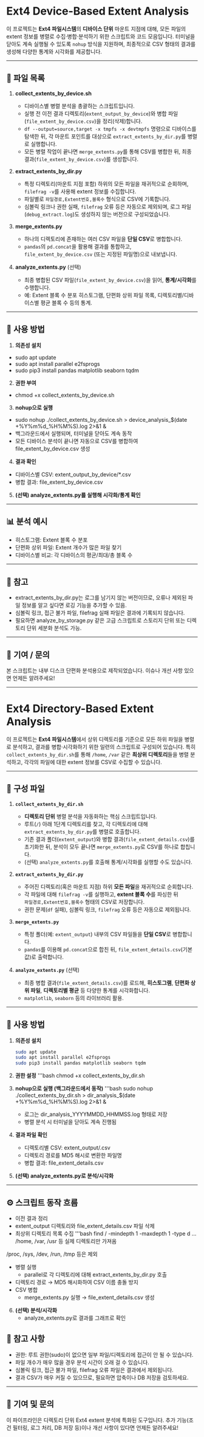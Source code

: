 # Ext4 Device-Based Extent Analysis

이 프로젝트는 **Ext4 파일시스템**의 **디바이스 단위** 마운트 지점에 대해, 모든 파일의 extent 정보를 병렬로 수집·병합·분석하기 위한 스크립트와 코드 모음입니다. 터미널을 닫아도 계속 실행될 수 있도록 `nohup` 방식을 지원하며, 최종적으로 CSV 형태의 결과를 생성해 다양한 통계와 시각화를 제공합니다.

---

## 📂 파일 목록

1. **collect_extents_by_device.sh**  
   - 디바이스별 병렬 분석을 총괄하는 스크립트입니다.  
   - 실행 전 이전 결과 디렉토리(`extent_output_by_device`)와 병합 파일(`file_extent_by_device.csv`)을 정리(삭제)합니다.  
   - `df --output=source,target -x tmpfs -x devtmpfs` 명령으로 디바이스를 탐색한 뒤, 각 마운트 포인트를 대상으로 `extract_extents_by_dir.py`를 병렬로 실행합니다.  
   - 모든 병렬 작업이 끝나면 `merge_extents.py`를 통해 CSV를 병합한 뒤, 최종 결과(`file_extent_by_device.csv`)를 생성합니다.

2. **extract_extents_by_dir.py**  
   - 특정 디렉토리(마운트 지점 포함) 하위의 모든 파일을 재귀적으로 순회하며, `filefrag -v`를 사용해 extent 정보를 수집합니다.  
   - 파일별로 `파일경로,Extent번호,블록수` 형식으로 CSV에 기록합니다.  
   - 심볼릭 링크나 권한 실패, `filefrag` 오류 등은 자동으로 제외되며, 로그 파일(`debug_extract.log`)도 생성하지 않는 버전으로 구성되었습니다.

3. **merge_extents.py**  
   - 하나의 디렉토리에 존재하는 여러 CSV 파일을 **단일 CSV**로 병합합니다.  
   - `pandas`의 `pd.concat`을 활용해 결과를 통합하고, `file_extent_by_device.csv` (또는 지정된 파일명)으로 내보냅니다.

4. **analyze_extents.py** (선택)  
   - 최종 병합된 CSV 파일(`file_extent_by_device.csv`)을 읽어, **통계/시각화**를 수행합니다.  
   - 예: Extent 블록 수 분포 히스토그램, 단편화 상위 파일 목록, 디렉토리별/디바이스별 평균 블록 수 등의 통계.

---

## 🚀 사용 방법

1. **의존성 설치**
  - sudo apt update
  - sudo apt install parallel e2fsprogs
  - sudo pip3 install pandas matplotlib seaborn tqdm

2. **권한 부여**
  - chmod +x collect_extents_by_device.sh

3. **nohup으로 실행**
  - sudo nohup ./collect_extents_by_device.sh > device_analysis_$(date +%Y%m%d_%H%M%S).log 2>&1 &
  - 백그라운드에서 실행되며, 터미널을 닫아도 계속 동작
  - 모든 디바이스 분석이 끝나면 자동으로 CSV를 병합하여 file_extent_by_device.csv 생성

4. **결과 확인**
  - 디바이스별 CSV: extent_output_by_device/*.csv
  - 병합 결과: file_extent_by_device.csv

5. **(선택) analyze_extents.py를 실행해 시각화/통계 확인**


---

## 📊 분석 예시

- 히스토그램: Extent 블록 수 분포
- 단편화 상위 파일: Extent 개수가 많은 파일 찾기
- 디바이스별 비교: 각 디바이스의 평균/최대/총 블록 수

---

## 📝 참고
   - extract_extents_by_dir.py는 로그를 남기지 않는 버전이므로, 오류나 제외된 파일 정보를 알고 싶다면 로깅 기능을 추가할 수 있음.
   - 심볼릭 링크, 접근 불가 파일, filefrag 실패 파일은 결과에 기록되지 않습니다.
   - 필요하면 analyze_by_storage.py 같은 고급 스크립트로 스토리지 단위 또는 디렉토리 단위 세분화 분석도 가능.


---

## 🙏 기여 / 문의

본 스크립트는 내부 디스크 단편화 분석용으로 제작되었습니다.
이슈나 개선 사항 있으면 언제든 알려주세요!

---

# Ext4 Directory-Based Extent Analysis

이 프로젝트는 **Ext4 파일시스템**에서 상위 디렉토리를 기준으로 모든 하위 파일을 병렬로 분석하고, 결과를 병합·시각화하기 위한 일련의 스크립트로 구성되어 있습니다. 특히 `collect_extents_by_dir.sh`를 통해 `/home`, `/var` 같은 **최상위 디렉토리**들을 병렬 분석하고, 각각의 파일에 대한 extent 정보를 CSV로 수집할 수 있습니다.

---

## 📂 구성 파일

1. **`collect_extents_by_dir.sh`**  
   - **디렉토리 단위** 병렬 분석을 자동화하는 핵심 스크립트입니다.  
   - 루트(`/`) 아래 1단계 디렉토리를 찾고, 각 디렉토리에 대해 `extract_extents_by_dir.py`를 병렬로 호출합니다.  
   - 기존 결과 폴더(`extent_output`)와 병합 결과(`file_extent_details.csv`)를 초기화한 뒤, 분석이 모두 끝나면 `merge_extents.py`로 CSV를 하나로 합칩니다.  
   - (선택) `analyze_extents.py`를 호출해 통계/시각화를 실행할 수도 있습니다.

2. **`extract_extents_by_dir.py`**  
   - 주어진 디렉토리(혹은 마운트 지점) 하위 **모든 파일**을 재귀적으로 순회합니다.  
   - 각 파일에 대해 `filefrag -v`를 실행하고, **extent 블록 수**를 파싱한 뒤  
     `파일경로,Extent번호,블록수` 형태의 CSV로 저장합니다.  
   - 권한 문제(`df` 실패), 심볼릭 링크, `filefrag` 오류 등은 자동으로 제외됩니다.

3. **`merge_extents.py`**  
   - 특정 폴더(예: `extent_output`) 내부의 CSV 파일들을 **단일 CSV**로 병합합니다.  
   - `pandas`를 이용해 `pd.concat`으로 합친 뒤, `file_extent_details.csv`(기본값)로 출력합니다.

4. **`analyze_extents.py`** (선택)  
   - 최종 병합 결과(`file_extent_details.csv`)를 로드해, **히스토그램**, **단편화 상위 파일**, **디렉토리별 평균** 등 다양한 통계를 시각화합니다.  
   - `matplotlib`, `seaborn` 등의 라이브러리 활용.

---

## 🚀 사용 방법

1. **의존성 설치**
   ```bash
   sudo apt update
   sudo apt install parallel e2fsprogs
   sudo pip3 install pandas matplotlib seaborn tqdm

2. **권한 설정**
   '''bash
   chmod +x collect_extents_by_dir.sh

3. **nohup으로 실행 (백그라운드에서 동작)**
   '''bash
   sudo nohup ./collect_extents_by_dir.sh > dir_analysis_$(date +%Y%m%d_%H%M%S).log 2>&1 &

   - 로그는 dir_analysis_YYYYMMDD_HHMMSS.log 형태로 저장
   - 병렬 분석 시 터미널을 닫아도 계속 진행됨

4. **결과 파일 확인**

   - 디렉토리별 CSV: extent_output/<hash>.csv
   - 디렉토리 경로를 MD5 해시로 변환한 파일명
   - 병합 결과: file_extent_details.csv

5. **(선택) analyze_extents.py로 분석/시각화**

---

## ⚙️ 스크립트 동작 흐름
   - 이전 결과 정리
   - extent_output 디렉토리와 file_extent_details.csv 파일 삭제
   - 최상위 디렉토리 목록 수집
     '''bash
     find / -mindepth 1 -maxdepth 1 -type d ...
     /home, /var, /usr 등 실제 디렉토리만 가져옴

   /proc, /sys, /dev, /run, /tmp 등은 제외 
   - 병렬 실행
      - parallel로 각 디렉토리에 대해 extract_extents_by_dir.py 호출
   - 디렉토리 경로 → MD5 해시화하여 CSV 이름 충돌 방지
   - CSV 병합
      - merge_extents.py 실행 → file_extent_details.csv 생성

6. **(선택) 분석/시각화**
   - analyze_extents.py로 결과를 그래프로 확인

## 📝 참고 사항
   - 권한: 루트 권한(sudo)이 없으면 일부 파일/디렉토리에 접근이 안 될 수 있습니다.
   - 파일 개수가 매우 많을 경우 분석 시간이 오래 걸 수 있습니다.
   - 심볼릭 링크, 접근 불가 파일, filefrag 오류 파일은 결과에서 제외됩니다.
   - 결과 CSV가 매우 커질 수 있으므로, 필요하면 압축이나 DB 저장을 검토하세요.

---

## 🙏 기여 및 문의
이 파이프라인은 디렉토리 단위 Ext4 extent 분석에 특화된 도구입니다.
추가 기능(조건 필터링, 로그 처리, DB 저장 등)이나 개선 사항이 있다면 언제든 알려주세요!


